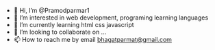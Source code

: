 - 👋 Hi, I’m @Pramodparmar1
- 👀 I’m interested in web development, programing learning languages
- 🌱 I’m currently learning html css javascript
- 💞️ I’m looking to collaborate on ...
- 📫 How to reach me by email bhagatparmat@gmail.com  

<!---
Pramodparmar1/Pramodparmar1 is a ✨ special ✨ repository because its `README.md` (this file) appears on your GitHub profile.
You can click the Preview link to take a look at your changes.
--->
